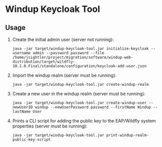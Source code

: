Windup Keycloak Tool
======================================

Usage
-------------

 1) Create the initial admin user (server not running):

    ```java -jar target/windup-keycloak-tool.jar initialize-keycloak --username admin --password password --file /home/jsightler/project/migration/software/windup-web-distribution/target/wildfly-10.1.0.Final/standalone/configuration/keycloak-add-user.json```

 2) Import the windup realm (server must be running):

    ```java -jar target/windup-keycloak-tool.jar create-windup-realm```

 3) Create a new user in the windup realm (server must be running):

     ```java -jar target/windup-keycloak-tool.jar create-windup-user --newUserID windup --newUserPassword password --firstName Windup --lastName User```

 4) Prints a CLI script for adding the public key to the EAP/Wildfly system properties (server must be running):

     ```java -jar target/windup-keycloak-tool.jar print-windup-realm-public-key-script```
